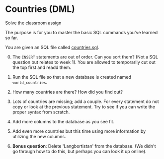 # Countries (DML)

Solve the classroom assign

The purpose is for you to master the basic SQL commands you've learned so far.

You are given an SQL file called [countries.sql](./countries.sql).

0. The `INSERT` statements are out of order. Can you sort them? (Not a SQL question but relates to week 1). You are allowed to temporarily cut out the top first and readd them.

1. Run the SQL file so that a new database is created named `world_countries`.

2. How many countries are there? How did you find out?

3. Lots of countries are missing; add a couple. For every statement do not copy or look at the previous statement. Try to see if you can write the proper syntax from scratch.

4. Add more columns to the database as you see fit.

5. Add even more countries but this time using more information by utilizing the new columns.

6. **Bonus question**: Delete 'Langbortistan' from the database. (We didn't go through how to do this, but perhaps you can look it up online).

